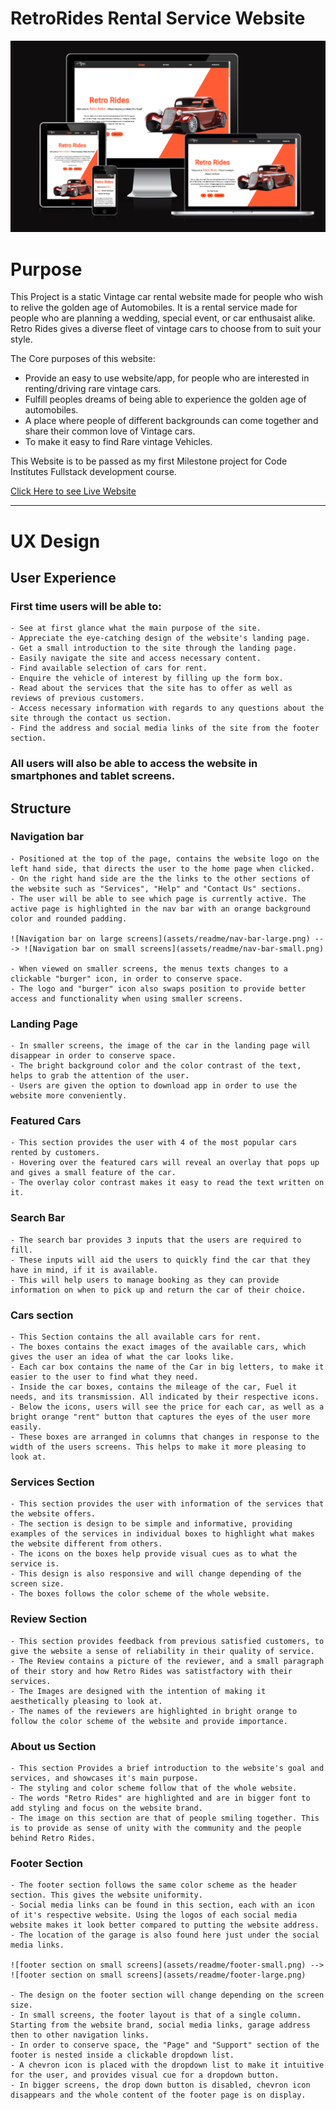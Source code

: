 # RetroRides Rental Service Website

![Website Mock up](assets/readme/readme-img.png)

# Purpose
This Project is a static Vintage car rental website made for people who wish to relive the golden age of Automobiles. It is a rental service made for people who are planning a wedding, special event, or car enthusaist alike. Retro Rides gives a diverse fleet of vintage cars to choose from to suit your style.

The Core purposes of this website:
- Provide an easy to use website/app, for people who are interested in renting/driving rare vintage cars.
- Fulfill peoples dreams of being able to experience the golden age of automobiles.
- A place where people of different backgrounds can come together and share their common love of Vintage cars.
- To make it easy to find Rare vintage Vehicles.

This Website is to be passed as my first Milestone project for Code Institutes Fullstack development course.

[Click Here to see Live Website](https://jefferson-bantawig.github.io/RetroRides-Car-Rental/)

____

# UX Design

## User Experience
### First time users will be able to:
    - See at first glance what the main purpose of the site.
    - Appreciate the eye-catching design of the website's landing page.
    - Get a small introduction to the site through the landing page.
    - Easily navigate the site and access necessary content.
    - Find available selection of cars for rent.
    - Enquire the vehicle of interest by filling up the form box.
    - Read about the services that the site has to offer as well as reviews of previous customers.
    - Access necessary information with regards to any questions about the site through the contact us section.
    - Find the address and social media links of the site from the footer section.

### All users will also be able to access the website in smartphones and tablet screens.

## Structure

### Navigation bar

    - Positioned at the top of the page, contains the website logo on the left hand side, that directs the user to the home page when clicked.
    - On the right hand side are the the links to the other sections of the website such as "Services", "Help" and "Contact Us" sections.
    - The user will be able to see which page is currently active. The active page is highlighted in the nav bar with an orange background color and rounded padding.
  
    ![Navigation bar on large screens](assets/readme/nav-bar-large.png) ---> ![Navigation bar on small screens](assets/readme/nav-bar-small.png)
    
    - When viewed on smaller screens, the menus texts changes to a clickable "burger" icon, in order to conserve space.
    - The logo and "burger" icon also swaps position to provide better access and functionality when using smaller screens.

### Landing Page

    - In smaller screens, the image of the car in the landing page will disappear in order to conserve space.
    - The bright background color and the color contrast of the text, helps to grab the attention of the user.
    - Users are given the option to download app in order to use the website more conveniently.

### Featured Cars

    - This section provides the user with 4 of the most popular cars rented by customers.
    - Hovering over the featured cars will reveal an overlay that pops up and gives a small feature of the car.
    - The overlay color contrast makes it easy to read the text written on it.
  
### Search Bar

    - The search bar provides 3 inputs that the users are required to fill.
    - These inputs will aid the users to quickly find the car that they have in mind, if it is available.
    - This will help users to manage booking as they can provide information on when to pick up and return the car of their choice.

### Cars section

    - This Section contains the all available cars for rent.
    - The boxes contains the exact images of the available cars, which gives the user an idea of what the car looks like.
    - Each car box contains the name of the Car in big letters, to make it easier to the user to find what they need.
    - Inside the car boxes, contains the mileage of the car, Fuel it needs, and its transmission. All indicated by their respective icons.
    - Below the icons, users will see the price for each car, as well as a bright orange "rent" button that captures the eyes of the user more easily.
    - These boxes are arranged in columns that changes in response to the width of the users screens. This helps to make it more pleasing to look at.

### Services Section

    - This section provides the user with information of the services that the website offers.
    - The section is design to be simple and informative, providing examples of the services in individual boxes to highlight what makes the website different from others.
    - The icons on the boxes help provide visual cues as to what the service is.
    - This design is also responsive and will change depending of the screen size.
    - The boxes follows the color scheme of the whole website.

### Review Section

    - This section provides feedback from previous satisfied customers, to give the website a sense of reliability in their quality of service.
    - The Review contains a picture of the reviewer, and a small paragraph of their story and how Retro Rides was satistfactory with their services.
    - The Images are designed with the intention of making it aesthetically pleasing to look at.
    - The names of the reviewers are highlighted in bright orange to follow the color scheme of the website and provide importance.

### About us Section

    - This section Provides a brief introduction to the website's goal and services, and showcases it's main purpose.
    - The styling and color scheme follow that of the whole website.
    - The words "Retro Rides" are highlighted and are in bigger font to add styling and focus on the website brand.
    - The image on this section are that of people smiling together. This is to provide as sense of unity with the community and the people behind Retro Rides.

### Footer Section

    - The footer section follows the same color scheme as the header section. This gives the website uniformity. 
    - Social media links can be found in this section, each with an icon of it's respective website. Using the logos of each social media website makes it look better compared to putting the website address.
    - The location of the garage is also found here just under the social media links.

    ![footer section on small screens](assets/readme/footer-small.png) --> ![footer section on small screens](assets/readme/footer-large.png)

    - The design on the footer section will change depending on the screen size.
    - In small screens, the footer layout is that of a single column. Starting from the website brand, social media links, garage address then to other navigation links.
    - In order to conserve space, the "Page" and "Support" section of the footer is nested inside a clickable dropdown list. 
    - A chevron icon is placed with the dropdown list to make it intuitive for the user, and provides visual cue for a dropdown button.
    - In bigger screens, the drop down button is disabled, chevron icon disappears and the whole content of the footer page is on display.
